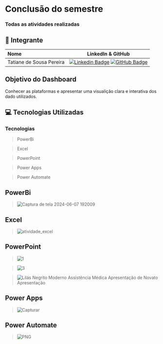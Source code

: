 # Conclusão do semestre 
### Todas as atividades realizadas
## 👥 Integrante
| Nome                                  |                                                                                                                                                      LinkedIn & GitHub                                                                                                                                                      |
| :------------------------------------ | :-------------------------------------------------------------------------------------------------------------------------------------------------------------------------------------------------------------------------------------------------------------------------------------------------------------------------: |
| Tatiane de Sousa Pereira             |         [![Linkedin Badge](https://img.shields.io/badge/Linkedin-blue?style=flat-square&logo=Linkedin&logoColor=white)](https://www.linkedin.com/in/tatiane-sousa-5b564625b?utm_source=share&utm_campaign=share_via&utm_content=profile&utm_medium=ios_app) [![GitHub Badge](https://img.shields.io/badge/GitHub-111217?style=flat-square&logo=github&logoColor=white)](https://github.com/tatipink)        |


##  Objetivo do Dashboard
Conhecer as plataformas e apresentar uma visualição clara e interativa dos dado utilizados.
## 💻 Tecnologias Utilizadas

 ###  Tecnologias 
 > PowerBi
 
 > Excel
 
 > PowerPoint
 
 > Power Apps

 > Power Automate
   ## PowerBi
  > ![Captura de tela 2024-06-07 192009](https://github.com/tatipink/INFORMATICA/assets/163483638/127eeff6-8ee0-4d35-bc33-a2d8983c2299)
   ## Excel
   > ![atividade_excel](https://github.com/tatipink/INFORMATICA/assets/163483638/9b77217d-d4ea-4cd0-a02b-da8b497ae071)


   ## PowerPoint
  > ![1](https://github.com/tatipink/INFORMATICA/assets/163483638/b73fb138-e634-4758-aebd-46a15020fefa)

  >![3](https://github.com/tatipink/INFORMATICA/assets/163483638/5c798ec6-a16a-49eb-959e-5e1e2409d2b0)

  > ![Lilás Negrito Moderno Assistência Médica Apresentação de Novato Apresentação](https://github.com/tatipink/INFORMATICA/assets/163483638/a44f1ba5-651f-4cfa-883a-2c0b0a9a1ae5)



   ## Power Apps
   >![Capturar](https://github.com/tatipink/ASSMECA/assets/163483638/3e2b62ef-744d-47d1-8290-dcb2916b4733)

   ## Power Automate
   > ![PNG](https://github.com/tatipink/INFORMATICA/assets/163483638/108bb588-0ec7-4d20-b047-e0586ae0d5c7)

